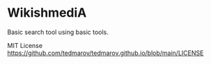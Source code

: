 # WikishmediA

Basic search tool using basic tools.

MIT License
https://github.com/tedmarov/tedmarov.github.io/blob/main/LICENSE
